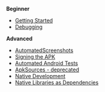 **Beginner**

  * [Getting Started](GettingStarted.md)
  * [Debugging](Debug.md)

**Advanced**
  * [AutomatedScreenshots](AutomatedScreenshots.md)
  * [Signing the APK](SigningAPKWithMavenJarsigner.md)
  * [Automated Android Tests](AutomateAndroidTestProject.md)
  * [ApkSources - deprecated ](ApkSourcesDependency.md)
  * [Native Development](NativeDevelopmentKit.md)
  * [Native Libraries as Dependencies](NativeLibsAsDependencies.md)
